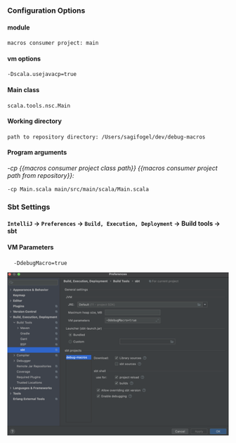### Configuration Options

#### module
    macros consumer project: main
#### vm options 
    -Dscala.usejavacp=true
#### Main class 
    scala.tools.nsc.Main
#### Working directory
    path to repository directory: /Users/sagifogel/dev/debug-macros
####  Program arguments
  *-cp {{macros consumer project class path}} {{macros consumer project path from repository}}:*</br>
    
    -cp Main.scala main/src/main/scala/Main.scala    
    

### Sbt Settings
#### `IntelliJ` -> `Preferences` -> `Build, Execution, Deployment` -> Build tools -> sbt
#### VM Parameters 
      -DdebugMacro=true
![Intellij-SBT-Settings.png](doc/Intellij-SBT-Settings.png)
